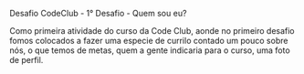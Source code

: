 Desafio CodeClub - 1° Desafio - Quem sou eu? 

Como primeira atividade do curso da Code Club, aonde no primeiro desafio fomos colocados a fazer uma especie de currilo contado um pouco sobre nós, o que temos de metas, quem a gente indicaria para o curso, uma foto de perfil. 
